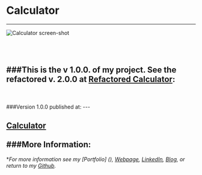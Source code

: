 # Calculator
---

![Calculator screen-shot](https://cloud.githubusercontent.com/assets/11747875/20288798/2c4c10ec-aa93-11e6-9c56-29be46649aaa.png)

<br/>
<br/>

###This is the v 1.0.0. of my project.  See the refactored v. 2.0.0 at [Refactored Calculator](https://github.com/trrapp12-ironyard/refactored-calculator):
---

<br/>
<br/>
###Version 1.0.0 published at: 
---

[Calculator](https://trrapp12-ironyard.github.io/calculator/)
<br/>
<br/>
###More Information:
---

\**For more information see my [Portfolio] (), [Webpage](http://web-karma.org), [LinkedIn](https://www.linkedin.com/in/trevor-rapp-042a1037), [Blog](http://web-karma.net), or return to my [Github](https://github.com/trrapp12).*
